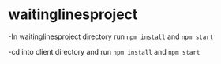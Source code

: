 # waitinglinesproject

-In waitinglinesproject directory run `npm install` and `npm start`

-cd into client directory and run `npm install` and `npm start`
